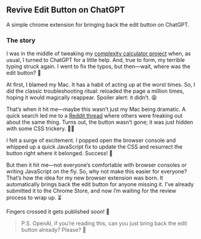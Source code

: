 ## Revive Edit Button on ChatGPT
A simple chrome extension for bringing back the edit button on ChatGPT.

### The story
I was in the middle of tweaking my [complexity calculator project](https://github.com/nikiljos/algo-complexity-calculator) when, as usual, I turned to ChatGPT for a little help. And, true to form, my terrible typing struck again. I went to fix the typos, but then—wait, where was the edit button? 🤨  

At first, I blamed my Mac. It has a habit of acting up at the worst times. So, I did the classic troubleshooting ritual: reloaded the page a million times, hoping it would magically reappear. Spoiler alert: it didn’t. 😩  

That’s when it hit me—maybe this wasn’t just my Mac being dramatic. A quick search led me to a [Reddit thread](https://www.reddit.com/r/ChatGPT/comments/1ipsg5l/cant_edit_previous_prompts_now/) where others were freaking out about the same thing. Turns out, the button wasn’t gone; it was just hidden with some CSS trickery. 🎩✨  

I felt a surge of excitement. I popped open the browser console and whipped up a quick JavaScript fix to update the CSS and resurrect the button right where it belonged. Success! 🎉  

But then it hit me—not everyone’s comfortable with browser consoles or writing JavaScript on the fly. So, why not make this easier for everyone? That’s how the idea for my new browser extension was born. It automatically brings back the edit button for anyone missing it. I’ve already submitted it to the Chrome Store, and now I’m waiting for the review process to wrap up. ⏳  

Fingers crossed it gets published soon! 🤞  

> P.S. OpenAI, if you’re reading this, can you just bring back the edit button already? Please? 🙏

